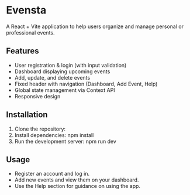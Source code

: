 # Evensta

A React + Vite application to help users organize and manage personal or professional events.

## Features

- User registration & login (with input validation)
- Dashboard displaying upcoming events
- Add, update, and delete events
- Fixed header with navigation (Dashboard, Add Event, Help)
- Global state management via Context API
- Responsive design

## Installation

1. Clone the repository:
2. Install dependencies:
npm install
3. Run the development server:
npm run dev


## Usage

- Register an account and log in.
- Add new events and view them on your dashboard.
- Use the Help section for guidance on using the app.
